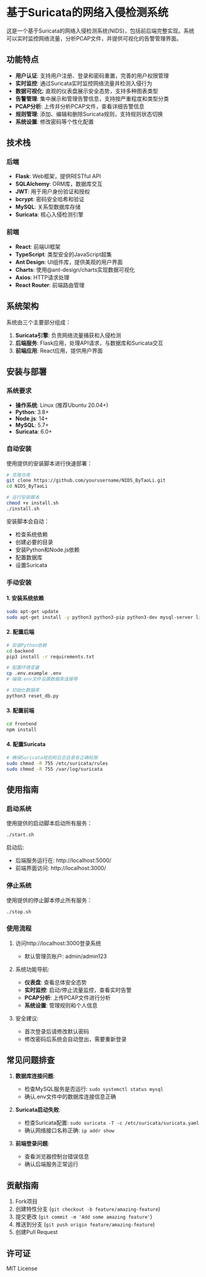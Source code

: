 # 基于Suricata的网络入侵检测系统

这是一个基于Suricata的网络入侵检测系统(NIDS)，包括前后端完整实现。系统可以实时监控网络流量，分析PCAP文件，并提供可视化的告警管理界面。

## 功能特点

- **用户认证**: 支持用户注册、登录和密码重置，完善的用户权限管理
- **实时监控**: 通过Suricata实时监控网络流量并检测入侵行为
- **数据可视化**: 直观的仪表盘展示安全态势，支持多种图表类型
- **告警管理**: 集中展示和管理告警信息，支持按严重程度和类型分类
- **PCAP分析**: 上传并分析PCAP文件，查看详细告警信息
- **规则管理**: 添加、编辑和删除Suricata规则，支持规则状态切换
- **系统设置**: 修改密码等个性化配置

## 技术栈

### 后端

- **Flask**: Web框架，提供RESTful API
- **SQLAlchemy**: ORM库，数据库交互
- **JWT**: 用于用户身份验证和授权
- **bcrypt**: 密码安全哈希和验证
- **MySQL**: 关系型数据库存储
- **Suricata**: 核心入侵检测引擎

### 前端

- **React**: 前端UI框架
- **TypeScript**: 类型安全的JavaScript超集
- **Ant Design**: UI组件库，提供美观的用户界面
- **Charts**: 使用@ant-design/charts实现数据可视化
- **Axios**: HTTP请求处理
- **React Router**: 前端路由管理

## 系统架构

系统由三个主要部分组成：

1. **Suricata引擎**: 负责网络流量捕获和入侵检测
2. **后端服务**: Flask应用，处理API请求，与数据库和Suricata交互
3. **前端应用**: React应用，提供用户界面

## 安装与部署

### 系统要求

- **操作系统**: Linux (推荐Ubuntu 20.04+)
- **Python**: 3.8+
- **Node.js**: 14+
- **MySQL**: 5.7+
- **Suricata**: 6.0+

### 自动安装

使用提供的安装脚本进行快速部署：

```bash
# 克隆仓库
git clone https://github.com/yourusername/NIDS_ByTaoLi.git
cd NIDS_ByTaoLi

# 运行安装脚本
chmod +x install.sh
./install.sh
```

安装脚本会自动：
- 检查系统依赖
- 创建必要的目录
- 安装Python和Node.js依赖
- 配置数据库
- 设置Suricata

### 手动安装

#### 1. 安装系统依赖

```bash
sudo apt-get update
sudo apt-get install -y python3 python3-pip python3-dev mysql-server libmysqlclient-dev suricata nodejs npm
```

#### 2. 配置后端

```bash
# 安装Python依赖
cd backend
pip3 install -r requirements.txt

# 配置环境变量
cp .env.example .env
# 编辑.env文件设置数据库连接等

# 初始化数据库
python3 reset_db.py
```

#### 3. 配置前端

```bash
cd frontend
npm install
```

#### 4. 配置Suricata

```bash
# 确保Suricata规则和日志目录有正确权限
sudo chmod -R 755 /etc/suricata/rules
sudo chmod -R 755 /var/log/suricata
```

## 使用指南

### 启动系统

使用提供的启动脚本启动所有服务：

```bash
./start.sh
```

启动后:
- 后端服务运行在: http://localhost:5000/
- 前端界面访问: http://localhost:3000/

### 停止系统

使用提供的停止脚本停止所有服务：

```bash
./stop.sh
```

### 使用流程

1. 访问http://localhost:3000登录系统
   - 默认管理员账户: admin/admin123

2. 系统功能导航:
   - **仪表盘**: 查看总体安全态势
   - **实时监控**: 启动/停止流量监控，查看实时告警
   - **PCAP分析**: 上传PCAP文件进行分析
   - **系统设置**: 管理规则和个人信息

3. 安全建议:
   - 首次登录后请修改默认密码
   - 修改密码后系统会自动登出，需要重新登录

## 常见问题排查

1. **数据库连接问题**:
   - 检查MySQL服务是否运行: `sudo systemctl status mysql`
   - 确认.env文件中的数据库连接信息正确

2. **Suricata启动失败**:
   - 检查Suricata配置: `sudo suricata -T -c /etc/suricata/suricata.yaml`
   - 确认网络接口名称正确: `ip addr show`

3. **前端登录问题**:
   - 查看浏览器控制台错误信息
   - 确认后端服务正常运行

## 贡献指南

1. Fork项目
2. 创建特性分支 (`git checkout -b feature/amazing-feature`)
3. 提交更改 (`git commit -m 'Add some amazing feature'`)
4. 推送到分支 (`git push origin feature/amazing-feature`)
5. 创建Pull Request

## 许可证

MIT License 